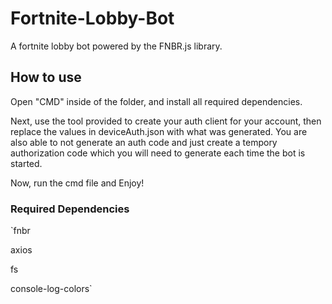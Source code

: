 # Fortnite-Lobby-Bot
A fortnite lobby bot powered by the FNBR.js library.



## How to use

Open "CMD" inside of the folder, and install all required dependencies. 

Next, use the tool provided to create your auth client for your account, then replace the values in deviceAuth.json with what was generated.
You are also able to not generate an auth code and just create a tempory authorization code which you will need to generate each time the bot is started.

Now, run the cmd file and Enjoy!

### Required Dependencies

`fnbr

axios

fs

console-log-colors`
